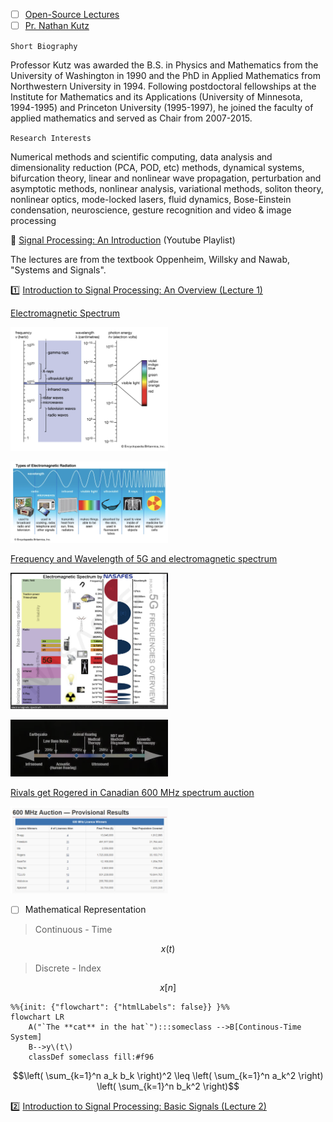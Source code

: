 
- [ ] [Open-Source Lectures](http://faculty.washington.edu/kutz/page5/page23)
- [ ] [Pr. Nathan Kutz](http://faculty.washington.edu/kutz/page4)

`Short Biography`

Professor Kutz was awarded the B.S. in Physics and Mathematics from the University of Washington in 1990 and the PhD in Applied Mathematics from Northwestern University in 1994. Following postdoctoral fellowships at the Institute for Mathematics and its Applications (University of Minnesota, 1994-1995) and Princeton University (1995-1997), he joined the faculty of applied mathematics and served as Chair from 2007-2015.

`Research Interests`

Numerical methods and scientific computing, data analysis and dimensionality reduction (PCA, POD, etc) methods, dynamical systems, bifurcation theory, linear and nonlinear wave propagation, perturbation and asymptotic methods, nonlinear analysis, variational methods, soliton theory, nonlinear optics, mode-locked lasers, fluid dynamics, Bose-Einstein condensation, neuroscience, gesture recognition and video & image processing



:round_pushpin: [Signal Processing: An Introduction](https://www.youtube.com/playlist?list=PL6Vi_EcJpt8E96_JTKoOKY3HYWVGjf6b4) (Youtube Playlist)

The lectures are from the textbook Oppenheim, Willsky and Nawab, "Systems and Signals".


:one: [Introduction to Signal Processing: An Overview (Lecture 1)](https://www.youtube.com/watch?v=kjw6W0SZe04&t=0s) 


[Electromagnetic Spectrum](https://www.britannica.com/science/electromagnetic-spectrum)

<img src=images/electromagnetic-spectrum-britannica.png width='50%' height='50%' > </img>

<img src=images/electromagnetic-spectrum2-britannica.png width='50%' height='50%' > </img>

[Frequency and Wavelength of 5G and electromagnetic spectrum](https://nasafes.com/facts-about-5g-and-the-electromagnetic-spectrum)

<img src=images/5g-electromagnetic-spectrum-nasafes.png width='50%' height='50%' > </img>

<img src=images/sound-spectrum.png width='50%' height='50%' > </img>

[Rivals get Rogered in Canadian 600 MHz spectrum auction](https://telecoms.com/496888/rivals-get-rogered-in-canadian-600-mhz-spectrum-auction)

<img src=images/canada-5G-600MHZ.png width='50%' height='50%' > </img>

- [ ] Mathematical Representation
> Continuous - Time
```math
x(t)
```
> Discrete - Index
```math
x[n]
```


```mermaid
%%{init: {"flowchart": {"htmlLabels": false}} }%%
flowchart LR
    A("`The **cat** in the hat`"):::someclass -->B[Continous-Time System]
    B-->y\(t\)
    classDef someclass fill:#f96
```



```math
\left( \sum_{k=1}^n a_k b_k \right)^2 \leq \left( \sum_{k=1}^n a_k^2 \right) \left( \sum_{k=1}^n b_k^2 \right)
```

:two: [Introduction to Signal Processing: Basic Signals (Lecture 2)](https://youtu.be/ILek2_KoUmw&t=0)

